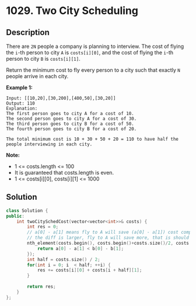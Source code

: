 # 1029. Two City Scheduling

## Description

There are `2N` people a company is planning to interview. The cost of flying the `i`-th person to city `A` is `costs[i][0]`, and the cost of flying the `i`-th person to city `B` is `costs[i][1]`.

Return the minimum cost to fly every person to a city such that exactly `N` people arrive in each city.

**Example 1:**

```
Input: [[10,20],[30,200],[400,50],[30,20]]
Output: 110
Explanation: 
The first person goes to city A for a cost of 10.
The second person goes to city A for a cost of 30.
The third person goes to city B for a cost of 50.
The fourth person goes to city B for a cost of 20.

The total minimum cost is 10 + 30 + 50 + 20 = 110 to have half the people interviewing in each city.
```

**Note:**

- 1 <= costs.length <= 100
- It is guaranteed that costs.length is even.
- 1 <= costs[i][0], costs[i][1] <= 1000

## Solution

```cpp
class Solution {
public:
    int twoCitySchedCost(vector<vector<int>>& costs) {
        int res = 0;
        // a[0] - a[1] means fly to A will save (a[0] - a[1]) cost compare to fly to B
        // the diff is larger, fly to A will save more, that is should fly to A.
        nth_element(costs.begin(), costs.begin()+costs.size()/2, costs.end(), [](vector<int>& a, vector<int>& b){
            return a[0] - a[1] < b[0] - b[1];
        });
        int half = costs.size() / 2;
        for(int i = 0; i  < half; ++i) {
            res += costs[i][0] + costs[i + half][1];
        }
        
        return res;
    }
};
```